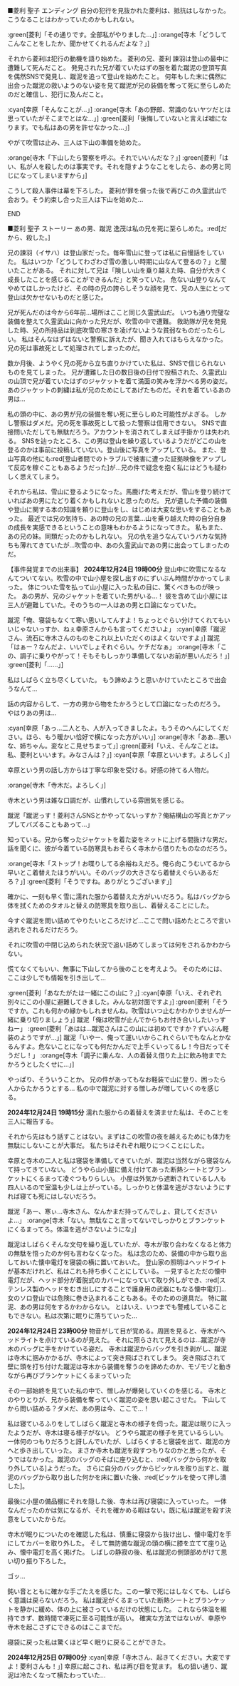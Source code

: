 ■菱利 聖子 エンディング
自分の犯行を見抜かれた菱利は、抵抗はしなかった。
こうなることはわかっていたのかもしれない。

:green[菱利「その通りです。全部私がやりました…」]
:orange[寺木「どうしてこんなことをしたか、聞かせてくれるんだよな？」]

それから菱利は犯行の動機を語り始めた。
菱利の兄、菱利 諫羽は登山の最中に遭難して死んだこと。
発見された兄が着ていたはずの服を着た蹴泥の登頂写真を偶然SNSで発見し、蹴泥を追って登山を始めたこと。
何年もした末に偶然に出会った蹴泥の救いようのない姿を見て蹴泥が兄の装備を奪って死に至らしめたのだと確信し、犯行に及んだこと。

:cyan[幸原「そんなことが…」]
:orange[寺木「あの野郎、常識のないヤツだとは思っていたがそこまでとはな…」]
:green[菱利「後悔していないと言えば嘘になります。でも私はあの男を許せなかった…」]

やがて吹雪は止み、三人は下山の準備を始めた。

:orange[寺木「下山したら警察を呼ぶ。それでいいんだな？」]
:green[菱利「はい、私が人を殺したのは事実です。それを隠すようなことをしたら、あの男と同じになってしまいますから」]

こうして殺人事件は幕を下ろした。
菱利が罪を償った後で再びこの久霊武山で会おう。そう約束し合った三人は下山を始めた…

END

■菱利 聖子 ストーリー
あの男、蹴泥 逸茂は私の兄を死に至らしめた。:red[だから、殺した。]


兄の諫羽（イサハ）は登山家だった。毎年雪山に登っては私に自慢話をしていた。
私はいつか「どうしてわざわざ雪の激しい時期に山なんて登るの？」と聞いたことがある。
それに対して兄は「険しい山を乗り越えた時、自分が大きく成長したことを感じることができるんだ」と笑っていた。
危ない山登りなんてやめてほしかったけど、その時の兄の誇らしそうな顔を見て、兄の人生にとって登山は欠かせないものだと感じた。

兄が死んだのは今から6年前…場所はここと同じ久霊武山だ。
いつも通り完璧な装備を整えて久霊武山に向かった兄だが、吹雪の中で遭難。
救助隊が兄を発見した時、兄の所持品は到底吹雪の寒さを凌げないような貧弱なものだったらしい。
私はそんなはずはないと警察に訴えたが、聞き入れてはもらえなかった。
兄の死は事故死として処理されてしまったのだ。

数か月後、ようやく兄の死から立ち直りかけていた私は、SNSで信じられないものを見てしまった。
兄が遭難した日の数日後の日付で投稿された、久霊武山の山頂で兄が着ていたはずのジャケットを着て満面の笑みを浮かべる男の姿だ。
あのジャケットの刺繍は私が兄のためにしてあげたものだ。それを着ているあの男は…

私の頭の中に、あの男が兄の装備を奪い死に至らしめた可能性がよぎる。
しかし警察はダメだ。兄の死を事故死として扱った警察は信用できない。
SNSで直接問いただしても無駄だろう。アカウントを消されてしまえば手掛かりは失われる。
SNSを辿ったところ、この男は登山を繰り返しているようだがどこの山を登るのかは事前に投稿していない。登山後に写真をアップしている。
また、登山写真の他にも:red[登山者間でのトラブルで被害に遭った証拠映像をアップして反応を稼ぐこともあるようだった]が…兄の件で疑念を抱く私にはどうも疑わしく思えてしまう。

それから私は、雪山に登るようになった。馬鹿げた考えだが、雪山を登り続けていればあの男にたどり着くかもしれないと思ったのだ。
兄が遺した予備の装備や登山に関する本の知識を頼りに登山をし、はじめは大変な思いをすることもあった。
最近では兄の気持ち、あの時の兄の言葉…山を乗り越えた時の自分自身の成長を実感できるということの意味もわかるようになってきた。
私もまた、あの兄の妹。同類だったのかもしれない。
兄の仇を追うなんていうバカな気持ちも薄れてきていたが…吹雪の中、あの久霊武山であの男に出会ってしまったのだ。

【事件発覚までの出来事】
**2024年12月24日 19時00分**
登山中に吹雪になるなんてついてない。吹雪の中で山小屋を探し出すのにずいぶん時間がかかってしまった。
体についた雪を払って山小屋に入った私の目に、驚くべきものが映った。
あの男が、兄のジャケットを着ていた男がいる…！
彼を含めて山小屋には三人が避難していた。そのうちの一人はあの男と口論になっていた。

蹴泥「俺、寝袋もなくて寒い思いしてんすよ！ちょっとぐらい分けてくれてもいいじゃないっすか、ねぇ幸原さんからも言ってくださいよ」
:cyan[幸原「蹴泥さん、流石に寺木さんのものをこれ以上いただくのはよくないですよ」]
蹴泥「はぁー？なんだよ、いいでしょそれぐらい。ケチだなぁ」
:orange[寺木「この、調子に乗りやがって！そもそもしっかり準備してないお前が悪いんだろ！」]
:green[菱利「……」]

私はしばらく立ち尽くしていた。
もう諦めようと思いかけていたところで出会うなんて…

話の内容からして、一方の男から物をたかろうとして口論になったのだろう。
やはりあの男は…

:cyan[幸原「あっ…二人とも、人が入ってきましたよ。もうそのへんにしてください。ほら、もう暖かい恰好で横になった方がいい」]
:orange[寺木「ああ…悪いな、姉ちゃん。変なとこ見せちまって」]
:green[菱利「いえ、そんなことは。私、菱利といいます。みなさんは？」]
:cyan[幸原「幸原といいます。よろしく」]

幸原という男の話し方からは丁寧な印象を受ける。好感の持てる人物だ。

:orange[寺木「寺木だ。よろしく」]

寺木という男は雑な口調だが、山慣れしている雰囲気を感じる。

蹴泥「蹴泥っす！菱利さんSNSとかやってないっすか？俺結構山の写真とかアップしてバズることもあって…」

知っている。兄から奪ったジャケットを着た姿をネットに上げる間抜けな男だ。
話を聞くに、彼が今着ている防寒具もおそらく寺木から借りたものなのだろう。

:orange[寺木「ストップ！お喋りしてる余裕ねえだろ。俺ら向こうむいてるから早いとこ着替えたほうがいい。そのバッグの大きさなら着替えぐらいあるだろ？」]
:green[菱利「そうですね。ありがとうございます」]

確かに、一刻も早く雪に濡れた服から着替えた方がいいだろう。私はバッグから体を拭くためのタオルと替えの防寒具を取り出し、着替えることにした。

今すぐ蹴泥を問い詰めてやりたいところだけど…ここで問い詰めたところで言い逃れをされるだけだろう。

それに吹雪の中閉じ込められた状況で追い詰めてしまっては何をされるかわからない。

慌てなくてもいい、無事に下山してから後のことを考えよう。
そのためには、ここは少しでも情報を引き出して…

:green[菱利「あなたがたは一緒にこの山に？」]
:cyan[幸原「いえ、それぞれ別々にこの小屋に避難してきました。みんな初対面ですよ」]
:green[菱利「そうですか。これも何かの縁かもしれませんね。吹雪はいつ止むかわかりませんが一緒に乗り切りましょう」]
蹴泥「俺は吹雪が止んでからもお付き合いしたいっすねー」
:green[菱利「あはは…蹴泥さんはこの山には初めてですか？ずいぶん軽装のようですが…」]
蹴泥「いやー、俺って運いいからこれぐらいでもなんとかなるんすよ。危ないことになっても何だかんだで上手くいってるし！今日だってそうだし！」
:orange[寺木「調子に乗んな、人の着替え借りた上に飲み物までたかろうとしたくせに…」]

やっぱり、そういうことか。
兄の件があってもなお軽装で山に登り、困ったら人からたかろうとする…
私の中で蹴泥に対する憎しみが増していくのを感じる。

**2024年12月24日 19時15分**
濡れた服からの着替えを済ませた私は、そのことを三人に報告する。

それから先はもう話すことはない。まずはこの吹雪の夜を越えるためにも体力を無駄にしないことが大事だ。
私たちはそれぞれ眠りにつくことにした。

幸原と寺木の二人と私は寝袋を準備してきていたが、蹴泥は当然ながら寝袋なんて持ってきていない。
どうやら山小屋に備え付けてあった断熱シートとブランケットにくるまって凌ぐつもりらしい。
小屋は外気から遮断されているし人も四人いるので室温も少しは上がっている。しっかりと体温を逃がさないようにすれば寝ても死にはしないだろう。

蹴泥「あー、寒ぃ…寺木さん、なんかまだ持ってんでしょ、貸してくださいよ…」
:orange[寺木「ない。無駄なこと言ってないでしっかりとブランケットにくるまってろ。体温を逃がさないようにな」]

蹴泥はしばらくそんな文句を繰り返していたが、寺木が取り合わなくなると体力の無駄を悟ったのか何も言わなくなった。
私は念のため、装備の中から取り出しておいた懐中電灯を寝袋の横に置いておいた。
登山家の照明はヘッドライトが基本だけれど、私はこれも持ち歩くことにしている。
一見するとただの懐中電灯だが、ヘッド部分が着脱式のカバーになっていて取り外しができ、:red[ステンレス製のヘッドをむき出しにすることで護身用の武器にもなる懐中電灯]…女のソロ登山では危険に巻き込まれることもある。そのための道具だ。
特に蹴泥、あの男は何をするかわからない。
とはいえ、いつまでも警戒していることもできない。私は次第に眠りに落ちていった…

**2024年12月24日 23時00分**
物音がして目が覚める。周囲を見ると、寺木がヘッドライトを点けているのが見えた。
それに照らされて見えるのは…蹴泥が寺木のバッグに手をかけている姿だ。
寺木は蹴泥からバッグを引き剥がし、蹴泥は寺木に掴みかかるが、寺木によって突き飛ばされてしまう。
突き飛ばされて壁に頭を打ち付けた蹴泥は寺木から装備を奪うのを諦めたのか、モゾモゾと動きながら再びブランケットにくるまっていった

その一部始終を見ていた私の中で、憎しみが爆発していくのを感じる。
寺木とのやりとりが、兄から装備を奪っていく蹴泥の姿を思い起こさせた。
下山してから問い詰める？ダメだ、あの男は今、ここで…！

私は寝ているふりをしてしばらく蹴泥と寺木の様子を伺った。蹴泥は眠りに入ったようだが、寺木は寝る様子がない。
どうやら蹴泥の様子を見ているらしい。一体何のつもりだろうと訝しんでいたが、しばらくすると寝袋を出て、蹴泥の方へと歩き出していった。
まさか寺木も蹴泥を殺すつもりなのかと思ったが、そうではなかった。蹴泥のバッグのそばに座り込むと、:red[バッグから何かを取り外している]ようだった。
さらに自分のバッグからピッケルを取り出すと、蹴泥のバッグから取り出した何かを床に置いた後、:red[ピッケルを使って押し潰した]。

最後に小屋の備品棚にそれを隠した後、寺木は再び寝袋に入っていった。
一体なんだったのかは気になるが、それを確かめる暇はない。既に私は蹴泥を殺す決意をしていたからだ。

寺木が眠りについたのを確認した私は、慎重に寝袋から抜け出し、懐中電灯を手にしてカバーを取り外した。
そして無防備な蹴泥の頭の横に膝を立てて座り込み、懐中電灯を高く掲げた。
しばしの静寂の後、私は蹴泥の側頭部めがけて思い切り振り下ろした。

ゴッ…

鈍い音とともに確かな手ごたえを感じた。この一撃で死にはしなくても、しばらく意識は戻らないだろう。
私は蹴泥がくるまっていた断熱シートとブランケットを静かに緩め、体の上に被さっているだけの状態にした。
これなら体温を維持できず、数時間で凍死に至る可能性が高い。
確実な方法ではないが、幸原や寺木を起こさずにできるのはここまでだ。

寝袋に戻った私は驚くほど早く眠りに戻ることができた。

**2024年12月25日 07時00分**
:cyan[幸原「寺木さん、起きてください。大変ですよ！菱利さんも！」]
幸原に起こされ、私は再び目を覚ます。
私の狙い通り、蹴泥は冷たくなって横たわっていた…